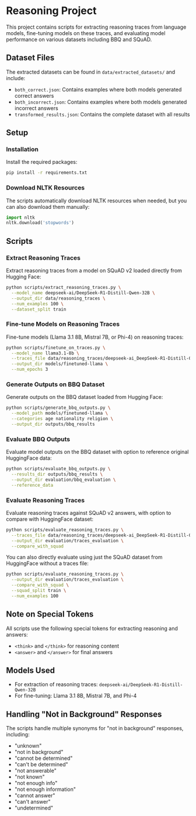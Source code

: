 # Reasoning Project

This project contains scripts for extracting reasoning traces from language models, fine-tuning models on these traces, and evaluating model performance on various datasets including BBQ and SQuAD.

## Dataset Files

The extracted datasets can be found in `data/extracted_datasets/` and include:

- `both_correct.json`: Contains examples where both models generated correct answers
- `both_incorrect.json`: Contains examples where both models generated incorrect answers
- `transformed_results.json`: Contains the complete dataset with all results

## Setup

### Installation

Install the required packages:

```bash
pip install -r requirements.txt
```

### Download NLTK Resources

The scripts automatically download NLTK resources when needed, but you can also download them manually:

```python
import nltk
nltk.download('stopwords')
```

## Scripts

### Extract Reasoning Traces

Extract reasoning traces from a model on SQuAD v2 loaded directly from Hugging Face:

```bash
python scripts/extract_reasoning_traces.py \
  --model_name deepseek-ai/DeepSeek-R1-Distill-Qwen-32B \
  --output_dir data/reasoning_traces \
  --num_examples 100 \
  --dataset_split train
```

### Fine-tune Models on Reasoning Traces

Fine-tune models (Llama 3.1 8B, Mistral 7B, or Phi-4) on reasoning traces:

```bash
python scripts/finetune_on_traces.py \
  --model_name llama3.1-8b \
  --traces_file data/reasoning_traces/deepseek-ai_DeepSeek-R1-Distill-Qwen-32B_correct_traces.json \
  --output_dir models/finetuned-llama \
  --num_epochs 3
```

### Generate Outputs on BBQ Dataset

Generate outputs on the BBQ dataset loaded from Hugging Face:

```bash
python scripts/generate_bbq_outputs.py \
  --model_path models/finetuned-llama \
  --categories age nationality religion \
  --output_dir outputs/bbq_results
```

### Evaluate BBQ Outputs

Evaluate model outputs on the BBQ dataset with option to reference original HuggingFace data:

```bash
python scripts/evaluate_bbq_outputs.py \
  --results_dir outputs/bbq_results \
  --output_dir evaluation/bbq_evaluation \
  --reference_data
```

### Evaluate Reasoning Traces

Evaluate reasoning traces against SQuAD v2 answers, with option to compare with HuggingFace dataset:

```bash
python scripts/evaluate_reasoning_traces.py \
  --traces_file data/reasoning_traces/deepseek-ai_DeepSeek-R1-Distill-Qwen-32B_all_traces.json \
  --output_dir evaluation/traces_evaluation \
  --compare_with_squad
```

You can also directly evaluate using just the SQuAD dataset from HuggingFace without a traces file:

```bash
python scripts/evaluate_reasoning_traces.py \
  --output_dir evaluation/traces_evaluation \
  --compare_with_squad \
  --squad_split train \
  --num_examples 100
```

## Note on Special Tokens

All scripts use the following special tokens for extracting reasoning and answers:
- `<think>` and `</think>` for reasoning content
- `<answer>` and `</answer>` for final answers

## Models Used

- For extraction of reasoning traces: `deepseek-ai/DeepSeek-R1-Distill-Qwen-32B`
- For fine-tuning: Llama 3.1 8B, Mistral 7B, and Phi-4

## Handling "Not in Background" Responses

The scripts handle multiple synonyms for "not in background" responses, including:
- "unknown"
- "not in background"
- "cannot be determined"
- "can't be determined"
- "not answerable"
- "not known"
- "not enough info"
- "not enough information"
- "cannot answer"
- "can't answer"
- "undetermined"
